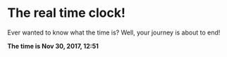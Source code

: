 # The real time clock!

Ever wanted to know what the time is? Well, your journey is about to end!

**The time is Nov 30, 2017, 12:51**